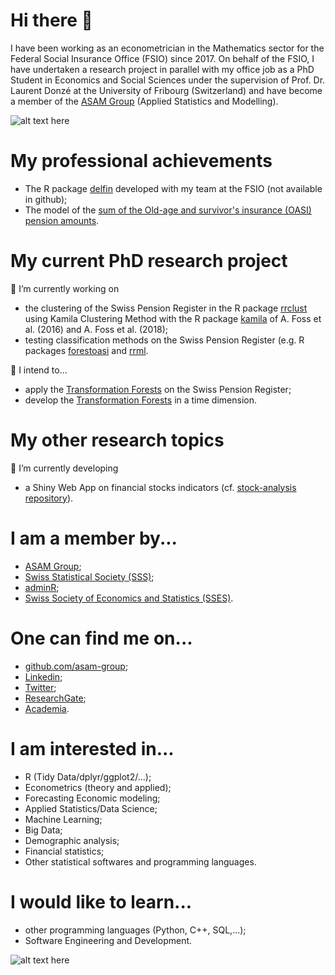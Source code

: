 # Hi there 👋
I have been working as an econometrician in the Mathematics sector for the Federal Social Insurance Office (FSIO) since 2017. 
On behalf of the FSIO, I have undertaken a research project in parallel with my office job as a PhD Student in Economics and Social Sciences under the supervision of Prof. Dr. Laurent Donzé at the University of Fribourg (Switzerland) and have become a member of the [ASAM Group](www.unifr.ch/inf/asam/en/) (Applied Statistics and Modelling).

![alt text here](http://istudy7.com/wp-content/uploads/2019/05/37-1200x600.jpg)

<!--
**Layalchristine24/Layalchristine24** is a ✨ _special_ ✨ repository because its `README.md` (this file) appears on your GitHub profile.

Here are some ideas to get you started:

- 🔭 I’m currently working on ...
- 🌱 I’m currently learning ...
- 👯 I’m looking to collaborate on ...
- 🤔 I’m looking for help with ...
- 💬 Ask me about ...
- 📫 How to reach me: ...
- 😄 Pronouns: ...
- ⚡ Fun fact: ...
-->

# My professional achievements
- The R package [delfin](https://github.com/swiss-adminR/201909_slides/blob/master/2019_09_19_plc_presentation_delfin.pdf) developed with my team at the FSIO (not available in github);
- The model of the [sum of the Old-age and survivor's insurance (OASI) pension amounts](https://www.bsv.admin.ch/dam/bsv/fr/dokumente/ahv/finanzperspektiven/validierung-modellansatz-ahv.pdf.download.pdf/2018_07_09_definitif_ld_rapport_ofas.pdf).

# My current PhD research project
🔭 I’m currently working on
<!--
- a research project which aims to estimate the Swiss old-age and survivor's insurance (OASI) first pension amounts as a PhD Student at the University of Fribourg (Switzerland);-->
- the clustering of the Swiss Pension Register in the R package [rrclust](https://github.com/asam-group/rrclust) using Kamila Clustering Method with the R package [kamila](https://github.com/ahfoss/kamila) of A. Foss et al. (2016) and A. Foss et al. (2018);
- testing classification methods on the Swiss Pension Register (e.g. R packages [forestoasi](https://github.com/Layalchristine24/forestoasi) and [rrml](https://github.com/asam-group/rrml).

🤔 I intend to...
- apply the [Transformation Forests](https://github.com/cran/trtf) on the Swiss Pension Register;
- develop the [Transformation Forests](https://github.com/cran/trtf) in a time dimension.

# My other research topics
🔭 I’m currently developing
- a Shiny Web App on financial stocks indicators (cf. [stock-analysis repository](https://github.com/Layalchristine24/stock-analysis)).

# I am a member by...
- [ASAM Group](www.unifr.ch/inf/asam/en/);
- [Swiss Statistical Society (SSS)](www.stat.ch/en/);
- [adminR](www.meetup.com/fr-FR/adminR/);
- [Swiss Society of Economics and Statistics (SSES)](www.sgvs.ch/news).


# One can find me on...
- [github.com/asam-group](github.com/asam-group);
- [Linkedin](www.linkedin.com/in/layal-christine-lettry-529b4471/);
- [Twitter](twitter.com/LettryL);
- [ResearchGate](www.researchgate.net/profile/Layal-Lettry);
- [Academia](unifr.academia.edu/LayalChristineLettry).



# I am interested in...

- R (Tidy Data/dplyr/ggplot2/...);
- Econometrics (theory and applied);
- Forecasting Economic modeling;
- Applied Statistics/Data Science;
- Machine Learning;
- Big Data;
- Demographic analysis;
- Financial statistics;
- Other statistical softwares and programming languages.

# I would like to learn...
- other programming languages (Python, C++, SQL,...);
- Software Engineering and Development.


![alt text here](https://ih1.redbubble.net/image.3074894281.0888/st,small,507x507-pad,600x600,f8f8f8.u2.jpg)
